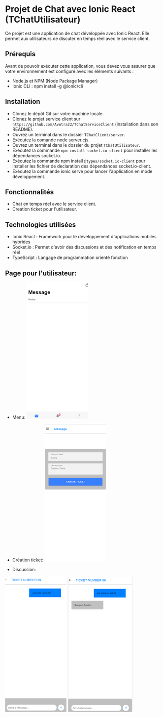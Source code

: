 # Projet de Chat avec Ionic React (TChatUtilisateur)

Ce projet est une application de chat développée avec Ionic React. Elle permet aux utilisateurs de discuter en temps réel avec le service client.

## Prérequis

Avant de pouvoir exécuter cette application, vous devez vous assurer que votre environnement est configuré avec les éléments suivants :

* Node.js et NPM (Node Package Manager)
* Ionic CLI : npm install -g @ionic/cli

## Installation

* Clonez le dépôt Git sur votre machine locale.
* Clonez le projet service client sur `https://github.com/Avotra22/TChatServiceClient` (installation dans son README).
* Ouvrez un terminal dans le dossier `TChatClient/server`.
* Exécutez la comande node server.cjs.
* Ouvrez un terminal dans le dossier du projet `TChatUtilisateur`.
* Exécutez la commande `npm install socket.io-client` pour installer les dépendances socket.io.
* Exécutez la commande npm install `@types/socket.io-client` pour installer les fichier de declaration des dépendances socket.io-client.
* Exécutez la commande ionic serve pour lancer l'application en mode développement.

## Fonctionnalités

* Chat en temps réel avec le service client.
* Creation ticket pour l'utilisateur.

## Technologies utilisées

* Ionic React : Framework pour le développement d'applications mobiles hybrides
* Socket.io : Permet d'avoir des discussions et des notification en temps réel
* TypeScript : Langage de programmation orienté fonction

## Page pour l'utilisateur:

* Menu:
![Menu utilisateur](https://github.com/Avotra22/TChatUtilisateur/blob/master/template/DE.png)

* Création ticket:
![Création ticket](https://github.com/Avotra22/TChatUtilisateur/blob/master/template/Uct.png)

* Discussion:

![Discussion](https://github.com/Avotra22/TChatUtilisateur/blob/master/template/Usms.png)
![Discussion](https://github.com/Avotra22/TChatUtilisateur/blob/master/template/Umr.png)